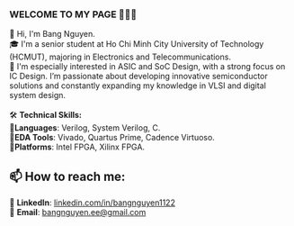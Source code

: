 
### **WELCOME TO MY PAGE** 👏👏👏

👋 Hi, I'm Bang Nguyen. <br>
🎓 I'm a senior student at Ho Chi Minh City University of Technology (HCMUT), majoring in Electronics and Telecommunications. <br>
🌱 I'm especially interested in ASIC and SoC Design, with a strong focus on IC Design. I’m passionate about developing innovative semiconductor solutions and constantly expanding my knowledge in VLSI and digital system design. <br> 
<br>
🛠️ **Technical Skills:** <br>
🔹**Languages**: Verilog, System Verilog, C. <br>
🔹**EDA Tools**: Vivado, Quartus Prime, Cadence Virtuoso. <br>
🔹**Platforms**: Intel FPGA, Xilinx FPGA. <br>


## 📫 **How to reach me:**

<!-- [![Linkedin](https://github.com/bangnguyen1122/bangnguyen1122/blob/main/Update/linked%20in.png) LinkedIn](https://www.linkedin.com/in/bangnguyen1122/) -->
<!-- [![GitHub](https://github.com/bangnguyen1122/bangnguyen1122/blob/main/Update/github.png) GitHub](https://github.com/bangnguyen1122) -->
<!-- [![Youtube](https://github.com/bangnguyen1122/bangnguyen1122/blob/main/Update/youtube.png) Youtube](https://www.youtube.com/@bangnguyen1122-eee) -->

📌 **LinkedIn**: [linkedin.com/in/bangnguyen1122](https://www.linkedin.com/in/bangnguyen1122/) <br>
📧 **Email**: [bangnguyen.ee@gmail.com](bangnguyen.ee@gmail.com) <br>

<!-- ## 🔥**Projects:** -->
<!-- ![Bang's github stats](https://github-readme-stats-git-masterrstaa-rickstaa.vercel.app/api?username=bangnguyen1122&show_icons=true&theme=tokyonight&hide=contribs,prs,issues) -->

<!-- [![Readme Card](https://github-readme-stats.vercel.app/api/pin/?username=bangnguyen1122&repo=Design-and-Development-of-IoT-Applications-Course&theme=synthwave)](https://github.com/bangnguyen1122/Design-and-Development-of-IoT-Applications-Course) -->

<!-- [![Readme Card](https://github-readme-stats.vercel.app/api/pin/?username=bangnguyen1122&repo=Design-of-a-Vending-Machine-using-System-Verilog&theme=synthwave)](https://github.com/bangnguyen1122/Design-of-a-Vending-Machine-using-System-Verilog) --> 

<!-- [![Readme Card](https://github-readme-stats.vercel.app/api/pin/?username=bangnguyen1122&repo=Voice-Controlled-Smart-Lighting-System-for-Smart-Home&theme=outrun)](https://github.com/bangnguyen1122/Voice-Controlled-Smart-Lighting-System-for-Smart-Home/) -->

<!-- [![Readme Card](https://github-readme-stats.vercel.app/api/pin/?username=bangnguyen1122&repo=Digital-Clock&theme=cobalt)](https://github.com/bangnguyen1122/Digital-Clock/)  -->



<!-- radical, merko, gruvbox, dark, onedark, cobalt, synthwave, highcontrast, dracula, outrun   -->
